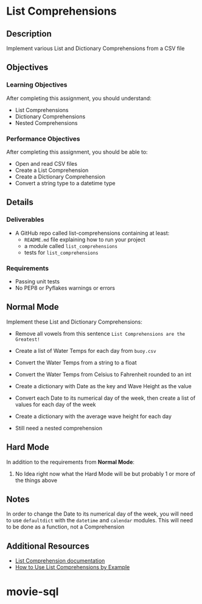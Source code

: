 # List Comprehensions

## Description

Implement various List and Dictionary Comprehensions from a CSV file

## Objectives

### Learning Objectives

After completing this assignment, you should understand:

* List Comprehensions
* Dictionary Comprehensions
* Nested Comprehensions

### Performance Objectives

After completing this assignment, you should be able to:

* Open and read CSV files
* Create a List Comprehension
* Create a Dictionary Comprehension
* Convert a string type to a datetime type

## Details

### Deliverables

* A GitHub repo called list-comprehensions containing at least:
  * `README.md` file explaining how to run your project
  * a module called `list_comprehensions`
  * tests for `list_comprehensions`

### Requirements  

* Passing unit tests
* No PEP8 or Pyflakes warnings or errors

## Normal Mode

Implement these List and Dictionary Comprehensions:

  * Remove all vowels from this sentence `List Comprehensions are the Greatest!`
  * Create a list of Water Temps for each day from `buoy.csv`
  * Convert the Water Temps from a string to a float
  * Convert the Water Temps from Celsius to Fahrenheit rounded to an int
  * Create a dictionary with Date as the key and Wave Height as the value
  * Convert each Date to its numerical day of the week,
    then create a list of values for each day of the week
  * Create a dictionary with the average wave height for each day

  * Still need a nested comprehension

## Hard Mode

In addition to the requirements from **Normal Mode**:

1. No Idea right now what the Hard Mode will be but probably 1 or more
  of the things above

## Notes

In order to change the Date to its numerical day of the week, you will need
to use `defaultdict` with the `datetime` and `calendar` modules. This will need
to be done as a function, not a Comprehension

## Additional Resources

* [List Comprehension documentation](https://docs.python.org/3/tutorial/datastructures.html#list-comprehensions)
* [How to Use List Comprehensions by Example](http://howchoo.com/g/ngi2zddjzdf/how-to-use-list-comprehension-in-python)
# movie-sql
